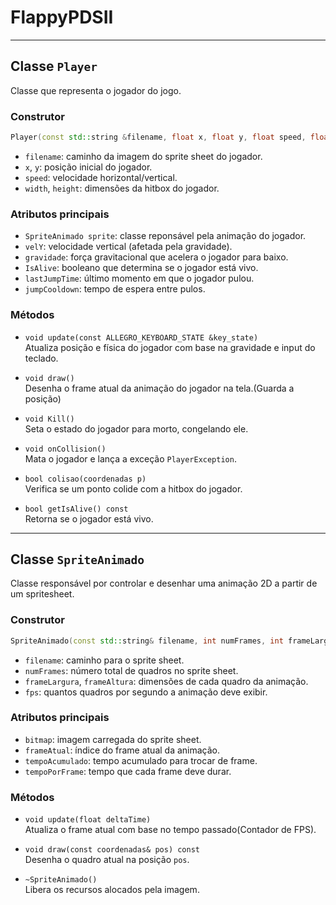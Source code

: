 # FlappyPDSII



--------------------
## Classe `Player`

Classe que representa o jogador do jogo.

### Construtor

```cpp
Player(const std::string &filename, float x, float y, float speed, float width, float height);
```

- `filename`: caminho da imagem do sprite sheet do jogador.
- `x`, `y`: posição inicial do jogador.
- `speed`: velocidade horizontal/vertical.
- `width`, `height`: dimensões da hitbox do jogador.

### Atributos principais

- `SpriteAnimado sprite`: classe reponsável pela animação do jogador.
- `velY`: velocidade vertical (afetada pela gravidade).
- `gravidade`: força gravitacional que acelera o jogador para baixo.
- `IsAlive`: booleano que determina se o jogador está vivo.
- `lastJumpTime`: último momento em que o jogador pulou.
- `jumpCooldown`: tempo de espera entre pulos.

### Métodos

- `void update(const ALLEGRO_KEYBOARD_STATE &key_state)`  
  Atualiza posição e física do jogador com base na gravidade e input do teclado.

- `void draw()`  
  Desenha o frame atual da animação do jogador na tela.(Guarda a posição)

- `void Kill()`  
  Seta o estado do jogador para morto, congelando ele.

- `void onCollision()`  
  Mata o jogador e lança a exceção `PlayerException`.

- `bool colisao(coordenadas p)`  
  Verifica se um ponto colide com a hitbox do jogador.

- `bool getIsAlive() const`  
  Retorna se o jogador está vivo.

---

## Classe `SpriteAnimado`

Classe responsável por controlar e desenhar uma animação 2D a partir de um spritesheet.

### Construtor

```cpp
SpriteAnimado(const std::string& filename, int numFrames, int frameLargura, int frameAltura, float fps);
```

- `filename`: caminho para o sprite sheet.
- `numFrames`: número total de quadros no sprite sheet.
- `frameLargura`, `frameAltura`: dimensões de cada quadro da animação.
- `fps`: quantos quadros por segundo a animação deve exibir.

### Atributos principais

- `bitmap`: imagem carregada do sprite sheet.
- `frameAtual`: índice do frame atual da animação.
- `tempoAcumulado`: tempo acumulado para trocar de frame.
- `tempoPorFrame`: tempo que cada frame deve durar.

### Métodos

- `void update(float deltaTime)`  
  Atualiza o frame atual com base no tempo passado(Contador de FPS).

- `void draw(const coordenadas& pos) const`  
  Desenha o quadro atual na posição `pos`.

- `~SpriteAnimado()`  
  Libera os recursos alocados pela imagem.